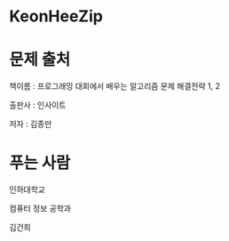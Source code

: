 # KeonHeeZip

# 문제 출처
책이름 : 프로그래밍 대회에서 배우는 알고리즘 문제 해결전략 1, 2

출판사 : 인사이트

저자 : 김종만

# 푸는 사람
인하대학교

컴퓨터 정보 공학과

김건희
